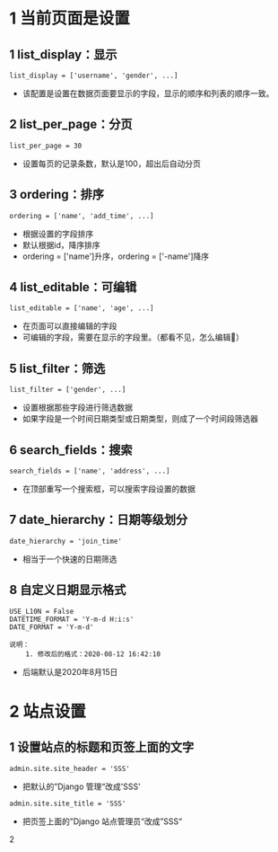 # 1 当前页面是设置

## 1 list_display：显示

```
list_display = ['username', 'gender', ...]
```

- 该配置是设置在数据页面要显示的字段，显示的顺序和列表的顺序一致。



## 2 list_per_page：分页

```
list_per_page = 30
```

- 设置每页的记录条数，默认是100，超出后自动分页



## 3 ordering：排序

```
ordering = ['name', 'add_time', ...]
```

- 根据设置的字段排序
- 默认根据id，降序排序
- ordering = ['name']升序，ordering = ['-name']降序



## 4 list_editable：可编辑

```
list_editable = ['name', 'age', ...]
```

- 在页面可以直接编辑的字段
- 可编辑的字段，需要在显示的字段里。（都看不见，怎么编辑:cowboy_hat_face:）



## 5 list_filter：筛选

```
list_filter = ['gender', ...]
```

- 设置根据那些字段进行筛选数据
- 如果字段是一个时间日期类型或日期类型，则成了一个时间段筛选器



## 6 search_fields：搜索

```
search_fields = ['name', 'address', ...]
```

- 在顶部重写一个搜索框，可以搜索字段设置的数据



## 7 date_hierarchy：日期等级划分

```
date_hierarchy = 'join_time'
```

- 相当于一个快速的日期筛选



## 8 自定义日期显示格式

```
USE_L10N = False
DATETIME_FORMAT = 'Y-m-d H:i:s'
DATE_FORMAT = 'Y-m-d'

说明：
	1. 修改后的格式：2020-08-12 16:42:10
```

- 后端默认是2020年8月15日



# 2 站点设置

## 1 设置站点的标题和页签上面的文字

```
admin.site.site_header = 'SSS'
```

- 把默认的”Django 管理“改成'SSS'



```
admin.site.site_title = 'SSS'
```

- 把页签上面的”Django 站点管理员“改成”SSS“



2 





